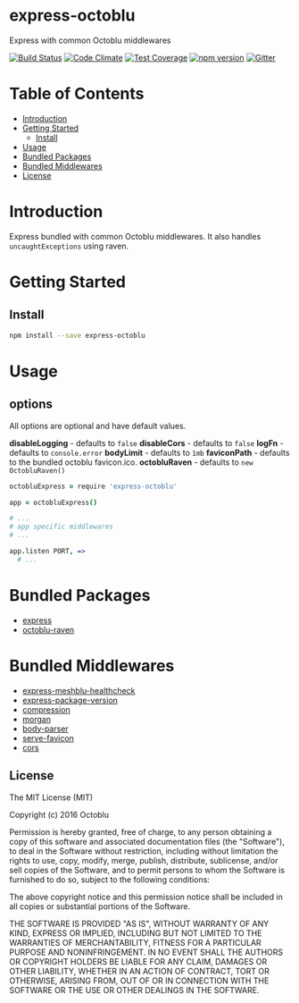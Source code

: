 # express-octoblu

Express with common Octoblu middlewares

[![Build Status](https://travis-ci.org/octoblu/.svg?branch=master)](https://travis-ci.org/octoblu/)
[![Code Climate](https://codeclimate.com/github/octoblu//badges/gpa.svg)](https://codeclimate.com/github/octoblu/)
[![Test Coverage](https://codeclimate.com/github/octoblu//badges/coverage.svg)](https://codeclimate.com/github/octoblu/)
[![npm version](https://badge.fury.io/js/.svg)](http://badge.fury.io/js/)
[![Gitter](https://badges.gitter.im/octoblu/help.svg)](https://gitter.im/octoblu/help)

# Table of Contents

* [Introduction](#introduction)
* [Getting Started](#getting-started)
  * [Install](#install)
* [Usage](#usage)
* [Bundled Packages](#bundled-packages)
* [Bundled Middlewares](#bundled-middlewares)
* [License](#license)

# Introduction

Express bundled with common Octoblu middlewares. It also handles `uncaughtExceptions` using raven.

# Getting Started

## Install

```bash
npm install --save express-octoblu
```

# Usage

## options

All options are optional and have default values.

**disableLogging** - defaults to `false`
**disableCors** - defaults to `false`
**logFn** - defaults to `console.error`
**bodyLimit** - defaults to `1mb`
**faviconPath** - defaults to the bundled octoblu favicon.ico.
**octobluRaven** - defaults to `new OctobluRaven()`

```coffee
octobluExpress = require 'express-octoblu'

app = octobluExpress()

# ...
# app specific middlewares
# ...

app.listen PORT, =>
  # ...

```


# Bundled Packages

* [express](https://github.com/expressjs/express)
* [octoblu-raven](https://github.com/octoblu/node-octoblu-raven)

# Bundled Middlewares

* [express-meshblu-healthcheck](https://github.com/octoblu/express-meshblu-healthcheck)
* [express-package-version](https://github.com/rjz/express-package-version)
* [compression](https://github.com/expressjs/compression)
* [morgan](https://github.com/expressjs/morgan)
* [body-parser](https://github.com/expressjs/body-parser)
* [serve-favicon](https://github.com/expressjs/serve-favicon)
* [cors](https://github.com/expressjs/cors)

## License

The MIT License (MIT)

Copyright (c) 2016 Octoblu

Permission is hereby granted, free of charge, to any person obtaining a copy
of this software and associated documentation files (the "Software"), to deal
in the Software without restriction, including without limitation the rights
to use, copy, modify, merge, publish, distribute, sublicense, and/or sell
copies of the Software, and to permit persons to whom the Software is
furnished to do so, subject to the following conditions:

The above copyright notice and this permission notice shall be included in all
copies or substantial portions of the Software.

THE SOFTWARE IS PROVIDED "AS IS", WITHOUT WARRANTY OF ANY KIND, EXPRESS OR
IMPLIED, INCLUDING BUT NOT LIMITED TO THE WARRANTIES OF MERCHANTABILITY,
FITNESS FOR A PARTICULAR PURPOSE AND NONINFRINGEMENT. IN NO EVENT SHALL THE
AUTHORS OR COPYRIGHT HOLDERS BE LIABLE FOR ANY CLAIM, DAMAGES OR OTHER
LIABILITY, WHETHER IN AN ACTION OF CONTRACT, TORT OR OTHERWISE, ARISING FROM,
OUT OF OR IN CONNECTION WITH THE SOFTWARE OR THE USE OR OTHER DEALINGS IN THE
SOFTWARE.

